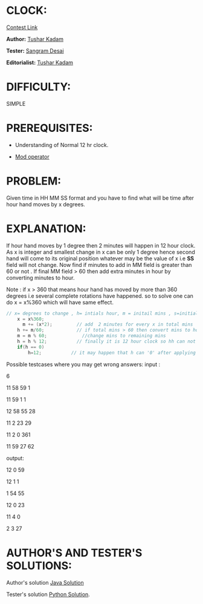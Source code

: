 # CLOCK:

[Contest Link ](https://www.codechef.com/KPR32018/problems/CLOCK)

**Author:**  [Tushar Kadam](https://www.codechef.com/users/cis_pie)     


**Tester:**  [Sangram Desai](https://www.codechef.com/users/sangram123)   


**Editorialist:** [Tushar Kadam](https://www.codechef.com/users/cis_pie)

# DIFFICULTY:
SIMPLE


# PREREQUISITES:
- Understanding of Normal 12 hr clock. 

- [Mod operator](https://en.wikipedia.org/wiki/Modulo_operation)


# PROBLEM:
Given time in HH MM SS format and you have to find what will be time after hour hand moves by x degrees.

# EXPLANATION:
If hour hand moves by 1 degree then 2 minutes will happen in 12 hour clock. As x is integer and smallest change in x can be only 1 degree hence 
second hand will come to its original position whatever may be the value of x i.e **SS** field will not change.
Now find if minutes to add in MM field is greater than 60 or not . If final MM field > 60 then add extra minutes in hour by converting minutes to
hour.

Note : if x > 360 that means hour hand has moved by more than 360 degrees i.e several complete rotations have happened.
so to solve one can do x = x%360 which will have same effect.  



```java
// x= degrees to change , h= intials hour, m = initail mins , s=initial secs 
    x = x%360;        
      m += (x*2);         // add  2 minutes for every x in total mins
	h += m/60;            // if total mins > 60 then convert mins to hours and add those extra hours to h
	m = m % 60;             //change mins to remaining mins
	h = h % 12;           // finally it is 12 hour clock so hh can not be >12  
	if(h == 0)     
	  	h=12;           // it may happen that h can '0' after applying mod operator so instead of 0 it will  be 12 o clock in our clock

```

Possible testcases where you may get wrong answers:
input :

6

11 58 59 1

11 59 1 1

12 58 55 28

11 2 23 29

11 2 0 361

11 59 27 62


output:

12 0 59

12 1 1

1 54 55

12 0 23

11 4 0

2 3 27




# AUTHOR'S AND TESTER'S SOLUTIONS:

Author's solution [ Java Solution ](https://github.com/KJSCE-Codecell/Contests/blob/master/KPR32018/CLOCK/setter.java)

Tester's solution [Python Solution](https://github.com/KJSCE-Codecell/Contests/blob/master/KPR32018/CLOCK/tester.py). 
